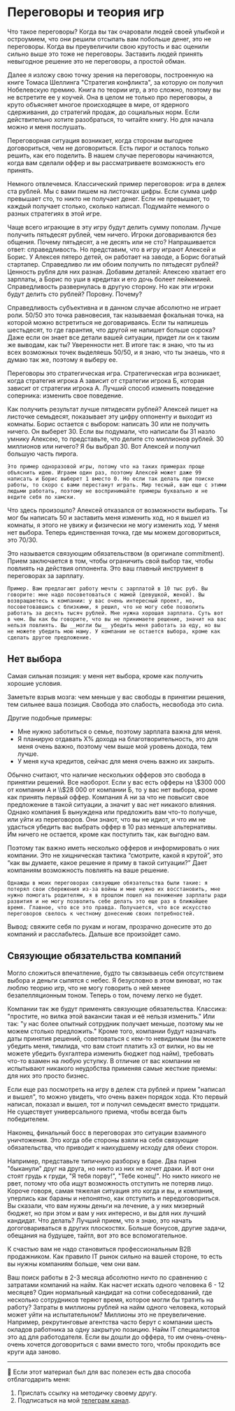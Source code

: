 # Переговоры и теория игр

Что такое переговоры? Когда вы так очаровали людей своей улыбкой и остроумием, что они решили отсыпать вам побольше денег, это не переговоры. Когда вы преувеличили свою крутость и вас оценили сильно выше это тоже не переговоры. Заставить людей принять невыгодное решение это не переговоры, а простой обман. 

Далее я изложу свою точку зрения на переговоры, построенную на книге Томаса Шеллинга "Стратегия конфликта", за которую он получил Нобелевскую премию. Книга по теории игр, а это сложно, поэтому вы не встретите ее у коучей. Она в целом не только про переговоры, а круто объясняет многое происходящее в мире, от ядерного сдерживания, до стратегий продаж, до социальных норм. Если действительно хотите разобраться, то читайте книгу. Но для начала можно и меня послушать. 

Переговорная ситуация возникает, когда сторонам выгоднее договориться, чем не договориться. Есть пирог и осталось только решить, как его поделить. В нашем случае переговоры начинаются, когда вам сделали оффер и вы рассматриваете возможность его принять. 

Немного отвлечемся. Классический пример переговоров: игра в дележ ста рублей. Мы с вами пишем на листочках цифры. Если сумма цифр превышает сто, то никто не получает денег. Если не превышает, то каждый получает столько, сколько написал. Подумайте немного о разных стратегиях в этой игре.

Чаще всего играющие в эту игру будут делить сумму пополам. Лучше получить пятьдесят рублей, чем ничего. Игроки договариваются без общения. Почему пятьдесят, а не десять или не сто? Напрашивается ответ: справедливость. Но представим, что в игру играют Алексей и Борис. У Алексея пятеро детей, он работает на заводе, а Борис богатый стартапер. Справедливо ли им обоим получить по пятьдесят рублей? Ценность рубля для них разная. Добавим деталей: Алексею хватает его зарплаты, а Борис по уши в кредитах и его дочь болеет лейкемией. Справедливость развернулась в другую сторону. Но как эти игроки будут делить сто рублей? Поровну. Почему?

Справедливость субъективна и в данном случае абсолютно не играет роли. 50/50 это точка равновесия, так называемая фокальная точка, на которой можно встретиться не договариваясь. Если ты напишешь шестьдесят, то где гарантия, что другой не напишет больше сорока? Даже если он знает все детали вашей ситуации, придет ли он к таким же выводам, как ты? Уверенности нет. В итоге так: я знаю, что ты из всех возможных точек выделяешь 50/50, и я знаю, что ты знаешь, что я думаю так же, поэтому я выберу ее.

Переговоры это стратегическая игра. Стратегическая игра возникает, когда стратегия игрока А зависит от стратегии игрока Б, которая зависит от стратегии игрока А. Лучший способ изменить поведение соперника: изменить свое поведение.

Как получить результат лучше пятидесяти рублей? Алексей пишет на листочке семьдесят, показывает эту цифру оппоненту и выходит из комнаты. Борис остается с выбором: написать 30 или не получить ничего. Он выберет 30. Если вы подумали, что написали бы 31 назло умнику Алексею, то представьте, что делите сто миллионов рублей. 30 миллионов или ничего? Я бы выбрал 30. Вот Алексей и получил большую часть пирога.

```{note}
Это пример одноразовой игры, потому что на таких примерах проще объяснить идею. Играем один раз, поэтому Алексей может даже 99 написать и Борис выберет 1 вместо 0. Но если так делать при поиске работы, то скоро с вами перестанут играть. Мир тесный, вам еще с этими людьми работать, поэтому не воспринимайте примеры буквально и не ведите себя по хамски.
```
Что здесь произошло? Алексей отказался от возможности выбирать. Ты мог бы написать 50 и заставить меня изменить ход, но я вышел из комнаты, я этого не увижу и физически не могу изменить ход. У меня нет выбора. Теперь единственная точка, где мы можем договориться, это 70/30. 

Это называется связующим обязательством (в оригинале commitment). Прием заключается в том, чтобы ограничить свой выбор так, чтобы повлиять на действия оппонента. Это ваш главный инструмент в переговорах за зарплату. 

```{note}
Пример. Вам предлагают работу мечты с зарплатой в 10 тыс руб. Вы говорите: мне надо посоветоваться с мамой (девушкой, женой). Вы возвращаетесь к компании: у вас очень интересный проект, но, посоветовавшись с близкими, я решил, что не могу себе позволить работать за десять тысяч рублей. Мне нужна хорошая зарплата. Суть вот в чем. Вы как бы говорите, что вы не принимаете решение, значит на вас нельзя повлиять. Вы __могли бы__ убедить меня работать за еду, но вы не можете убедить мою маму. У компании не остается выбора, кроме как сделать другое предложение.
```

## Нет выбора
Самая сильная позиция: у меня нет выбора, кроме как получить хорошие условия.

Заметьте взрыв мозга: чем меньше у вас свободы в принятии решения, тем сильнее ваша позиция. Свобода это слабость, несвобода это сила. 

Другие подобные примеры:
* Мне нужно заботиться о семье, поэтому зарплата важна для меня.
* Я планирую отдавать Х% дохода на благотворительность, это для меня очень важно, поэтому чем выше мой уровень дохода, тем лучше.
* У меня куча кредитов, сейчас для меня очень важно их закрыть.

Обычно считают, что наличие нескольких офферов это свобода в принятии решений. Все наоборот. Если у вас есть офферы на \\$300 000 от компании А и \\$28 000 от компании Б, то у вас нет выбора, кроме как принять первый оффер. Компания А ни за что не повысит свое предложение в такой ситуации, а значит у вас нет никакого влияния. Однако компания Б вынуждена или предложить вам что-то получше, или уйти из переговоров. Они знают, что вы не идиот, и что им не удасться убедить вас выбрать оффер в 10 раз меньше альтернативы. Им ничего не остается, кроме как поступить так, как выгодно вам. 

Поэтому так важно иметь несколько офферов и информировать о них компании. Это не хищническая тактика “смотрите, какой я крутой”, это “как вы думаете, какое решение я приму в такой ситуации?” Дает компаниям возможность повлиять на ваше решение.


```{note}
Однажды в моих переговорах связующие обязательства были такие: я потерял свои сбережения из-за войны и мне нужно их восстановить, мне нужно помогать родителям, я в прошлом пошел на понижение зарплаты ради развития и не могу позволить себе делать это еще раз в ближайшее время. Главное, что все это правда. Получается, что все искусство переговоров свелось к честному донесению своих потребностей.
```

Вывод: свяжите себя по рукам и ногам, прозрачно донесите это до компаний и расслабьтесь. Дальше все произойдет само.

## Связующие обязательства компаний

Могло сложиться впечатление, будто ты связываешь себя отсутствием выбора и  деньги сыпятся с небес. Я безусловно в этом виноват, но так люблю теорию игр, что не могу говорить о ней менее безапелляционным тоном. Теперь о том, почему легко не будет.

Компании так же будут применять связующие обязательства. Классика: "простите, но вилка этой вакансии такая и её нельзя изменить." Или так: "у нас более опытный сотрудник получает меньше, поэтому мы не можем столько предложить." Кроме того, компании будут назначать даты принятия решений, советоваться с кем-то невидимым (вы можете убедить меня, тимлида, что вам стоит платить х3 от вилки, но вы не можете убедить бухгалтера изменить бюджет под найм), требовать что-то взамен на любую уступку. В отличие от вас компании не испытывают никакого неудобства применяя самые жесткие приемы: для них это просто бизнес.

Если еще раз посмотреть на игру в дележ ста рублей и прием "написал и вышел", то можно увидеть, что очень важен порядок хода. Кто первый написал, показал и вышел, тот и получил семьдесят вместо тридцати. Не существует универсального приема, чтобы всегда быть победителем.

Наконец, финальный босс в переговорах это ситуации взаимного уничтожения. Это когда обе стороны взяли на себя связующие обязательства, что приводит к наихудшему исходу для обеих сторон. 

Например, представьте типичную разборку в баре. Два парня "быканули" друг на друга, но никто из них не хочет драки. И вот они стоят грудь к груди, "Я тебя порву!", "Тебе конец!". Но никто никого не рвет, потому что оба ищут возможность отступить не потеряв лицо. Короче говоря, самая тяжелая ситуация это когда и вы, и компания, уперлись как бараны и непонятно, как отступить и передоговориться. Вы сказали, что вам нужны деньги на лечение, а у них мизерный бюджет, но при этом и вам у них интересно, и вы для них лучший кандидат. Что делать? Лучший прием, что я знаю, это начать догоговариваться в других плоскостях. Больше бонусов, другие задачи, обещания на будущее, тайтл, вот это все вспомогательное.

К счастью вам не надо становиться профессиональным B2B продажником. Как правило IT рынок сильно на вашей стороне, то есть вы нужны компаниям больше, чем они вам. 

Ваш поиск работы в 2-3 месяца абсолютно ничто по сравнению с затратами компаний на найм. Как насчет искать одного человека 6 - 12 месяцев? Один нормальный кандидат на сотни собеседований, где несколько сотрудников теряют время, которое могли бы тратить на работу? Затраты в миллионы рублей на найм одного человека, который может уйти на испытательном? Миллионы это не преувеличение. Например, рекрутинговые агентства часто берут с компании шесть окладов работника за одну закрытую позицию. Найм IT специалистов это ад для работодателя. Если вы дошли до оффера, то им очень-очень-очень хочется договориться с вами вместо того, чтобы проходить все круги ада заново.


---

🤗 Если этот материал был для вас полезен есть два способа отблагодарить меня:
1. Прислать ссылку на методичку своему другу.
2. Подписаться на мой [телеграм канал](https://t.me/boris_again).
